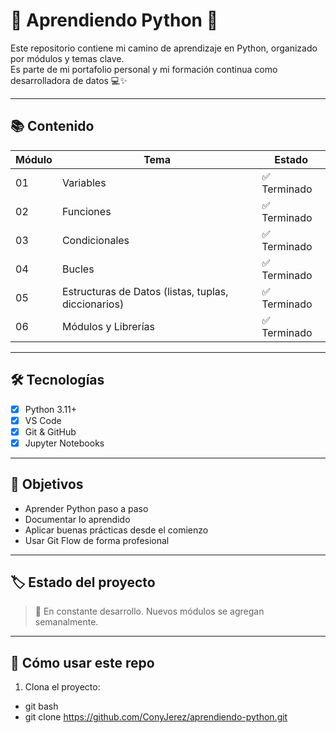 # 🐍 Aprendiendo Python 🐍

Este repositorio contiene mi camino de aprendizaje en Python, organizado por módulos y temas clave.  
Es parte de mi portafolio personal y mi formación continua como desarrolladora de datos 💻✨

---

## 📚 Contenido

| Módulo | Tema | Estado |
|--------|------|--------|
| 01 | Variables | ✅ Terminado |
| 02 | Funciones | ✅ Terminado |
| 03 | Condicionales | ✅ Terminado  |
| 04 | Bucles | ✅ Terminado  |
| 05 | Estructuras de Datos (listas, tuplas, diccionarios) | ✅ Terminado |
| 06 | Módulos y Librerías | ✅ Terminado |

---

## 🛠 Tecnologías

- [x] Python 3.11+
- [x] VS Code
- [x] Git & GitHub
- [x] Jupyter Notebooks

---

## 🚀 Objetivos

- Aprender Python paso a paso
- Documentar lo aprendido
- Aplicar buenas prácticas desde el comienzo
- Usar Git Flow de forma profesional

---

## 🏷️ Estado del proyecto

> 🚧 En constante desarrollo. Nuevos módulos se agregan semanalmente.

---

## 📌 Cómo usar este repo

1. Clona el proyecto:
- git bash
- git clone https://github.com/ConyJerez/aprendiendo-python.git
